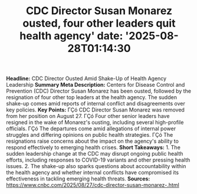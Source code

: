 ﻿---
title: "CDC Director Susan Monarez ousted, four other leaders quit health agency'
date: '2025-08-28T01:14:30"
category: "Markets"
summary: ""
slug: "cdc director susan monarez ousted four other leaders quit he"
source_urls:
  - "https://www.cnbc.com/2025/08/27/cdc-director-susan-monarez-.html"
seo:
  title: "CDC Director Susan Monarez ousted, four other leaders quit health agency | Hash n Hedge'
  description: '"
  keywords: ["news", "markets", "brief"]
---
**Headline:**  CDC Director Ousted Amid Shake-Up of Health Agency Leadership   **Summary Meta Description:** Centers for Disease Control and Prevention (CDC) Director Susan Monarez has been ousted, followed by the resignation of four other top leaders at the health agency. The sudden shake-up comes amid reports of internal conflict and disagreements over key policies.  **Key Points:**  ΓÇó CDC Director Susan Monarez was removed from her position on August 27. ΓÇó Four other senior leaders have resigned in the wake of Monarez's ousting, including several high-profile officials. ΓÇó The departures come amid allegations of internal power struggles and differing opinions on public health strategies. ΓÇó The resignations raise concerns about the impact on the agency's ability to respond effectively to emerging health crises.  **Short Takeaways:**  1.  The sudden leadership change at the CDC may disrupt ongoing public health efforts, including responses to COVID-19 variants and other pressing health issues. 2.  The shake-up also sparks questions about accountability within the health agency and whether internal conflicts have compromised its effectiveness in tackling emerging health threats.  **Sources:**  https://www.cnbc.com/2025/08/27/cdc-director-susan-monarez-.html 
